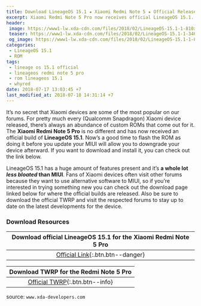 ```yaml
---
title: Download LineageOS 15.1 ★ Xiaomi Redmi Note 5 ★ Official Release
excerpt: Xiaomi Redmi Note 5 Pro now receives official LineageOS 15.1. You can Download here now
header:
 image: https://www1-lw.xda-cdn.com/files/2018/02/LineageOS-15.1-1-810x298_c.png
 teaser: https://www1-lw.xda-cdn.com/files/2018/02/LineageOS-15.1-1-340x180_c.png
 og_image: https://www1-lw.xda-cdn.com/files/2018/02/LineageOS-15.1-1-810x298_c.png
categories:
 - LineageOS 15.1
 - ROM
tags:
 - lineage os 15.1 official
 - lineageos redmi note 5 pro
 - rom lineageos 15.1
 - whyred 
date: 2018-07-17 13:03:45 +7
last_modified_at: 2018-07-18 14:31:14 +7
---
```

It’s no secret that Xiaomi devices are some of the most popular on our forums. For pretty much every (Qualcomm Snapdragon) Xiaomi device released, there’s always an abundance of custom ROMs that come out for it. The **Xiaomi Redmi Note 5 Pro** is no different and has now received an official build of **LineageOS 15.1**. Now’s a good time to flash the ROM as doing it before you update your MIUI will allow you to downgrade your device afterward. If you want to download and install it, you can check out the link below.

LineageOS 15.1 has a huge amount of features present and it’s **a whole lot _less bloated_ than MIUI**. Fans of Xiaomi devices often visit other forums because they want to use alternative software to MIUI, so if you’re interested in trying something new you can check out the download page linked below for where the official builds are released. Also be sure to download the official TWRP and visit the respected forums to stay up to date on the latest developments for the device.

### Download Resources

| Download official LineageOS 15.1 for the Xiaomi Redmi Note 5 Pro |
|:---:|
| [Official Link](https://download.lineageos.org/whyred){:.btn.btn--danger} |

| Download TWRP for the Redmi Note 5 Pro |
|:---:|
| [Official TWRP](https://forum.xda-developers.com/redmi-note-5-pro/development/recovery-twrp-3-2-1-0-whyred-t3766113){:.btn.btn--info} |

source: `www.xda-developers.com`
